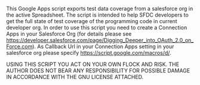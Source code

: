 This Google Apps script exports test data coverage from a salesforce org in the active Spreadsheet. The script is intended to help SFDC developers to get the full state of test coverage of the programming code in current developer org. In order to use this script you need to create a Connection Apps in your Salesforce Org (for details please see https://developer.salesforce.com/page/Digging_Deeper_into_OAuth_2.0_on_Force.com).
As Callback Url in your Connection Apps setting in your salesforce org please specify https://script.google.com/macros/d/.

USING THIS SCRIPT YOU ACT ON YOUR OWN FLOCK AND RISK. THE AUTHOR DOES NOT BEAR ANY RESPONSIBILITY FOR POSSIBLE DAMAGE IN ACCORDANCE WITH THE GNU LICENSE ATTACHED.

